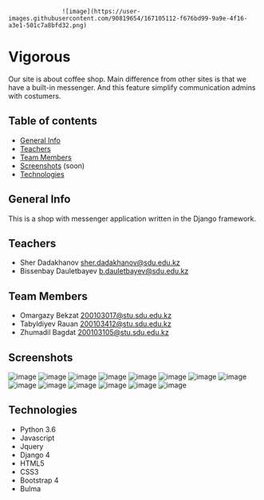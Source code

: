                    ![image](https://user-images.githubusercontent.com/90819654/167105112-f676bd99-9a9e-4f16-a3e1-501c7a8bfd32.png)


# Vigorous
Our site is about coffee shop. Main difference from other sites is that we have a built-in messenger. And this feature simplify communication admins with costumers.
## Table of contents

* [General Info](#general-info)
* [Teachers](#teachers)
* [Team Members](#team-members)
* [Screenshots](#screenshots) (soon)
* [Technologies](#technologies)

## General Info

This is a shop with messenger application written in the Django framework.

## Teachers

* Sher Dadakhanov sher.dadakhanov@sdu.edu.kz
* Bissenbay Dauletbayev b.dauletbayev@sdu.edu.kz

## Team Members
* Omargazy Bekzat 200103017@stu.sdu.edu.kz
* Tabyldiyev Rauan 200103412@stu.sdu.edu.kz
* Zhumadil Bagdat 200103105@stu.sdu.edu.kz


## Screenshots
![image](https://user-images.githubusercontent.com/90819654/167103095-9139a30a-447b-4574-8483-7585be77e78d.png)
![image](https://user-images.githubusercontent.com/90819654/167103134-4e12aeeb-6fbc-4897-a687-45d87565ebeb.png)
![image](https://user-images.githubusercontent.com/90819654/167103167-de53d967-2ef4-4f7b-b8b4-57138695275a.png)
![image](https://user-images.githubusercontent.com/90819654/167103206-11a6a175-f6d8-46e2-bb78-759af0225dfc.png)
![image](https://user-images.githubusercontent.com/90819654/167103252-be747829-b77f-4726-9e57-6cd2b4c11aff.png)
![image](https://user-images.githubusercontent.com/90819654/167103289-dffd9d08-1e84-41d8-ba07-d08ae8b252d0.png)
![image](https://user-images.githubusercontent.com/90819654/167103333-4dfffa7a-fc6c-4fa3-8bcf-e8a9569dc16d.png)
![image](https://user-images.githubusercontent.com/90819654/167103371-6fec9e53-6a97-436a-b146-95ca4aa001b1.png)
![image](https://user-images.githubusercontent.com/90819654/167103406-101db621-d890-4d03-b312-4e74be1db5e8.png)
![image](https://user-images.githubusercontent.com/90819654/167104062-01ebbdf6-efff-47b7-aa68-f77dc5961e39.png)
![image](https://user-images.githubusercontent.com/90819654/167104081-753e175e-5220-4c0d-a86c-89ba288048d9.png)
![image](https://user-images.githubusercontent.com/90819654/167104494-a1219fb0-bb74-4a75-9963-b6a131bb73b1.png)
![image](https://user-images.githubusercontent.com/90819654/167104529-e3aad9be-da08-4f78-b4db-14429ad77fb1.png)
![image](https://user-images.githubusercontent.com/90819654/167104700-4d91731b-c6d2-4f22-8ab9-899c12d08fba.png)



## Technologies

* Python 3.6
* Javascript
* Jquery
* Django 4
* HTML5
* CSS3
* Bootstrap 4
* Bulma
